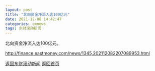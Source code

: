 ```yaml
---
layout: post
title: "北向资金净流入达100亿元"
date: 2021-12-08 14:42:47
categories: emnews
tags: 东财滚动新闻
---
```


北向资金净流入达100亿元。

<http://finance.eastmoney.com/news/1345,202112082207089953.html>

[返回东财滚动新闻](//finews.withounder.com/emnews/)
[返回首页](//finews.withounder.com/)